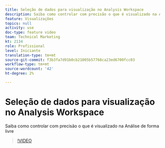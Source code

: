 ```yaml
---
title: Seleção de dados para visualização no Analysis Workspace
description: Saiba como controlar com precisão o que é visualizado na Análise de forma livre
feature: Visualizações
topics: null
activity: use
doc-type: feature video
team: Technical Marketing
kt: 2134
role: Profissional
level: Iniciante
translation-type: tm+mt
source-git-commit: f3b3fa7d91b0cb21005b57768ca23ed6700fcc03
workflow-type: tm+mt
source-wordcount: '42'
ht-degree: 2%

---
```



# Seleção de dados para visualização no Analysis Workspace

Saiba como controlar com precisão o que é visualizado na Análise de forma livre

>[!VIDEO](https://video.tv.adobe.com/v/23993/?quality=12)

